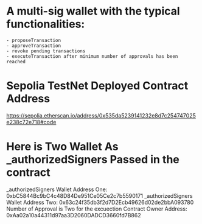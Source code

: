 # A multi-sig wallet with the typical functionalities:

```shell
- proposeTransaction  
- approveTransaction  
- revoke pending transactions  
- executeTransaction after minimum number of approvals has been reached  
```
# Sepolia TestNet Deployed Contract Address

https://sepolia.etherscan.io/address/0x535da5239141232e8d7c254747025e238c72e718#code

# Here is Two Wallet As _authorizedSigners Passed in the contract
_authorizedSigners Wallet Address One: 0xbC5844Bc9bC4c48D84De951Ce05Ce2c7b5590171
_authorizedSigners Wallet Address Two: 0x63c24f35db3f2d7D2Ecb49626d02de2bbA093780
Number of Approval is Two for the excuection 
Contract Owner Address: 0xAa02a10a44311d97aa3D2060DADCD3660fd7B862

